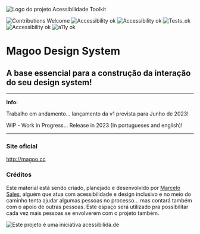 

![Logo do projeto Acessibilidade Toolkit](http://acessibilida.de/magoo/img/logo-magoo.png)

![Contributions Welcome](https://img.shields.io/badge/contributions-welcome-blue.svg) ![Accessibility ok](https://img.shields.io/badge/ux-ready-red.svg) ![Accessibility ok](https://img.shields.io/badge/design-ready-red.svg) ![Tests_ok](https://img.shields.io/badge/tests-ready-red) ![Accessibility ok](https://img.shields.io/badge/accessibility-ok-green.svg) ![a11y ok](https://img.shields.io/badge/a11y-ok-green.svg)

# Magoo Design System
## A base essencial para a construção da interação do seu design system!

***
**Info:**

Trabalho em andamento... lançamento da v1 prevista para Junho de 2023!

WIP - Work in Progress... Release in 2023 (In portugueses and english)!
***

### Site oficial
http://magoo.cc

### Créditos
Este material está sendo criado, planejado e desenvolvido por [Marcelo Sales](http://marcelosales.work), alguém que atua com acessibilidade e design inclusivo e no meio do caminho tenta ajudar algumas pessoas no processo... mas contará também com o apoio de outras pessoas. Este espaço será utilizado pra possibilitar cada vez mais pessoas se envolverem com o projeto também.

![Este projeto é uma iniciativa acessibilida.de](http://acessibilida.de/img/logo-acessibilidade-iniciativa.png)
